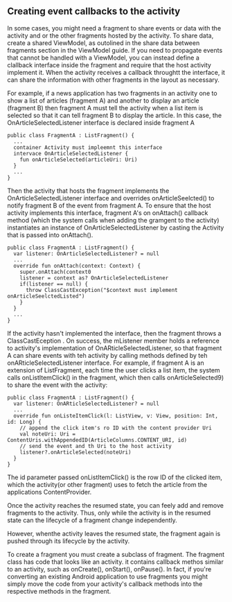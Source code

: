 









## Creating event callbacks to the activity
In some cases, you might need a fragment to share events or data with the activity and or the other fragments hosted by the activity. To share data, create a shared ViewModel, as outolined in the share data between  fragments section in the ViewModel guide. If you need to propagate events that cannot be handled with a ViewModel, you can instead define a clallback interface inside the fragment and require that the host activity implement it. When the activity receives a callback throughtt the interface, it can share the information with other fragments in the layout as necessary. 

For example, if a news application has two fragments in an activity one to show a list of articles (fragment A) and another to display an article (fragment B) then fragment A must tell the activity when a list item is selected so that it can tell fragment B to display the article. In this case, the OnArticleSelectedListener interface is declared inside fragment A

```
public class FragmentA : ListFragment() {
  ...
  container Activity must impleemnt this interface 
  intervace OnArticleSelectedListener {
    fun onArticleSelected(articleUri: Uri)
  }
  ...
}
```

Then the activity that hosts the fragment implements the OnArticleSelectedListener interface and overrides onArticleSeelcted() to notify fragment B of the event from fragment A. To ensure that the host activity implements this interface, fragment A's on onAttach() callback method (which the system calls when adding the gramgent to the activity) instantiates an instance of OnArticleSelectedListener by casting the Activity that is passed into onAttach(). 
```
public class FragmentA : ListFragment() {
  var listener: OnArticleSelectedListener? = null
  ...
  override fun onAttach(context: Context) {
    super.onAttach(context0
    listener = context as? OnArticleSelectedListener
    if(listener == null) {
      throw ClassCastException("$context must implement onArticleSeelctedListed")
    }
  }
  ...
}
```

If the activity hasn't implemented the interface, then the fragment throws a ClassCastEception . On success, the mListener member holds a reference to activity's implementation of OnARticleSelectedListener, so that fragment A can share events with teh activity by calling methods defined by teh onARticleSelectedListener interface. For example, if fragment A is an extension of ListFragment, each time the user clicks a list item, the system calls onListItemClick() in the fragment, which then calls onArticleSelected9) to share the event with the activity:
```
public class FragmentA : ListFragment() {
  var listener: OnARticleSelectedListener? = null
  ...
  override fun onListeItemClick(l: ListView, v: View, position: Int, id: Long) {
    // append the click item's ro ID with the content provider Uri
    val noteUri: Uri = ContentUris.withAppendedID(ArticleColumns.CONTENT_URI, id)
    // send the event and th Uri to the host activity
    listener?.onArticleSelected(noteUri)
  }
}
```

The id parameter passed onListItemClick() is the row ID of the clicked item, which the activity(or other fragment) uses to fetch the article from the applications ContentProvider.




Once the activity reaches the resumed state, you can feely add and remove fragments to the activity. Thus, only while the activity is in the resumed state can the lifecycle of a fragment change independently. 

However, whenthe activity leaves the resumed state, the fragment again is pushed through its lifecycle by the activity. 

To create a fragment you must create a subclass of fragment. The fragment class has code that looks like an activity. it contains callback methos similar to an activity, such as onCreate(), onStart(), onPause(). In fact, if you're converting an existing Android application to use fragments you might simply move the code from your activity's callback methods into the respective methods in the fragment. 
